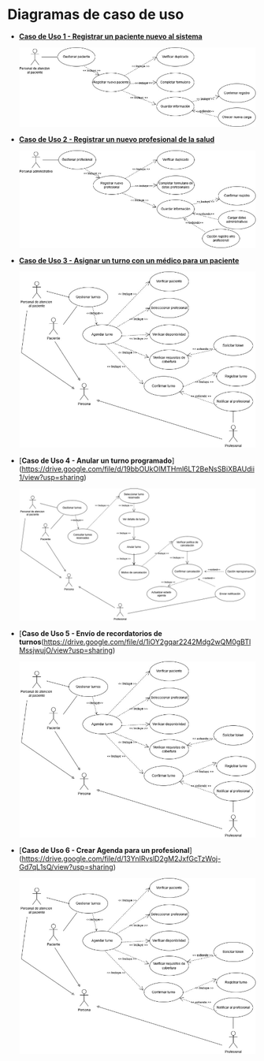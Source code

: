 # Diagramas de caso de uso

  * [**Caso de Uso 1 - Registrar un paciente nuevo al sistema**](https://drive.google.com/file/d/1gqbKxbKr99smZwZoad9d3zYGZxz_ZBoZ/view?usp=sharing)

     ![CasoUSo1](imagenes/012_CasoUso_PacienteNuevo.jpg)

  * [**Caso de Uso 2 - Registrar un nuevo profesional de la salud**](https://drive.google.com/file/d/1IEqID8MmNIqJDLiXWrhqr4Q18oNPFC_F/view?usp=sharing)

     ![CasoUSo1](imagenes/013_CasoUso_ProfesionalNuevo.jpg)

  * [**Caso de Uso 3 - Asignar un turno con un médico para un paciente**](https://drive.google.com/file/d/13YnIRvslD2gM2JxfGcTzWoj-Gd7qL1sQ/view?usp=sharing)

     ![CasoUSo1](imagenes/014_CasoUso_AsignarTurno.jpg)


  * [**Caso de Uso 4 - Anular un turno programado**]
(https://drive.google.com/file/d/19bbOUkOlMTHml6LT2BeNsSBiXBAUdii1/view?usp=sharing)

     ![CasoUSo1](imagenes/015_CasoUso_AnularTurno.jpg)


  * [**Caso de Uso 5 - Envío de recordatorios de turnos**(https://drive.google.com/file/d/1iOY2gqar2242Mdg2wQM0gBTlMssjwujO/view?usp=sharing)

     ![CasoUSo1](imagenes/014_CasoUso_AsignarTurno.jpg)


  * [**Caso de Uso 6 - Crear Agenda para un profesional**]
(https://drive.google.com/file/d/13YnIRvslD2gM2JxfGcTzWoj-Gd7qL1sQ/view?usp=sharing)

     ![CasoUSo1](imagenes/014_CasoUso_AsignarTurno.jpg)

    

